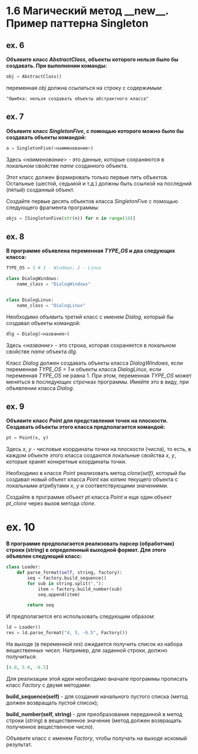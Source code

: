 # 1.6 Магический метод \_\_new\_\_. Пример паттерна Singleton

## ex. 6
**Объявите класс _AbstractClass_, объекты которого нельзя было бы создавать. При выполнении команды:**

```python
obj = AbstractClass()
```

переменная _obj_ должна ссылаться на строку с содержимым:

```
"Ошибка: нельзя создавать объекты абстрактного класса"
```

## ex. 7
**Объявите класс _SingletonFive_, с помощью которого можно было бы создавать объекты командой:**

```python
a = SingletonFive(<наименование>)
```

Здесь  _\<наименование>_  - это данные, которые сохраняются в локальном свойстве _name_ созданного объекта.

Этот класс должен формировать только первые пять объектов. Остальные (шестой, седьмой и т.д.) должны быть ссылкой на последний (пятый) созданный объект.

Создайте первые десять объектов класса _SingletonFive_ с помощью следующего фрагмента программы:
```python
objs = [SingletonFive(str(n)) for n in range(10)]
```
## ex. 8
**В программе объявлена переменная _TYPE_OS_ и два следующих класса:**


```python
TYPE_OS = 1 # 1 - Windows; 2 - Linux

class DialogWindows:
    name_class = "DialogWindows"


class DialogLinux:
    name_class = "DialogLinux"
```

Необходимо объявить третий класс с именем _Dialog_, который бы создавал объекты командой:

```python
dlg = Dialog(<название>)
```

Здесь _<название>_ - это строка, которая сохраняется в локальном свойстве _name_ объекта _dlg_.

Класс _Dialog_ должен создавать объекты класса _DialogWindows_, если переменная _TYPE_OS = 1_ и объекты класса _DialogLinux_, если переменная _TYPE_OS_ не равна 1. При этом, переменная _TYPE_OS_ может меняться в последующих строчках программы. Имейте это в виду, при объявлении класса _Dialog_.

## ex. 9
**Объявите класс _Point_ для представления точек на плоскости. Создавать объекты этого класса предполагается командой:**

```python
pt = Point(x, y)
```

Здесь _x_, _y_ - числовые координаты точки на плоскости (числа), то есть, в каждом объекте этого класса создаются локальные свойства _x_, _y_, которые хранят конкретные координаты точки.

Необходимо в классе _Point_ реализовать метод _clone(self)_, который бы создавал новый объект класса _Point_ как копию текущего объекта с локальными атрибутами _x_, _y_ и соответствующими значениями.

Создайте в программе объект _pt_ класса _Point_ и еще один объект _pt_clone_ через вызов метода _clone_.

# ex. 10
**В программе предполагается реализовать парсер (обработчик) строки (string) в определенный выходной формат. Для этого объявлен следующий класс:**

```python
class Loader:
    def parse_format(self, string, factory):
        seq = factory.build_sequence()
        for sub in string.split(","):
            item = factory.build_number(sub)
            seq.append(item)

        return seq
```

И предполагается его использовать следующим образом:

```python
ld = Loader()
res = ld.parse_format("4, 5, -6.5", Factory())
```

На выходе (в переменной _res_) ожидается получить список из набора вещественных чисел. Например, для заданной строки, должно получиться:

```python
[4.0, 5.0, -6.5]
```

Для реализации этой идеи необходимо вначале программы прописать класс _Factory_ с двумя методами:

**build_sequence(self)** - для создания начального пустого списка (метод должен возвращать пустой список);

**build_number(self, string)** - для преобразования переданной в метод строки (_string_) в вещественное значение (метод должен возвращать полученное вещественное число).

Объявите класс с именем _Factory_, чтобы получать на выходе искомый результат.
